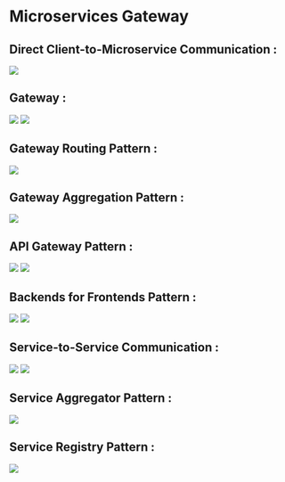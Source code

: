 # Microservices Gateway

## Direct Client-to-Microservice Communication :

![](m_direct_comm.png)

## Gateway :

![](m_apigateway_0.png)
![](m_apigateway_1.png)

## Gateway Routing Pattern :

![](m_gateway_routing.png)

## Gateway Aggregation Pattern :

![](m_gateway_aggreate.png)

## API Gateway Pattern :

![](m_apigateway_pattern_0.png)
![](m_apigateway_pattern_1.png)

## Backends for Frontends Pattern :

![](m_bff_0.png)
![](m_bff_1.png)

## Service-to-Service Communication :

![](m_service_to_service_0.png)
![](m_service_to_service_1.png)

## Service Aggregator Pattern :

![](m_service_aggregator_0.png)

## Service Registry Pattern :

![](m_service_registry.png)